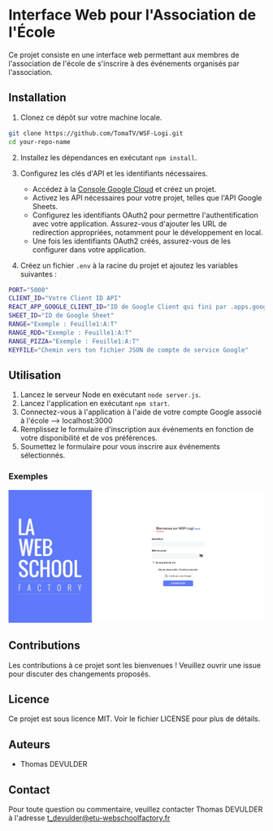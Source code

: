 # Interface Web pour l'Association de l'École

Ce projet consiste en une interface web permettant aux membres de l'association de l'école de s'inscrire à des événements organisés par l'association.

## Installation

1. Clonez ce dépôt sur votre machine locale.
```bash
git clone https://github.com/TomaTV/WSF-Logi.git
cd your-repo-name
```
2. Installez les dépendances en exécutant `npm install`.
3. Configurez les clés d'API et les identifiants nécessaires.

   - Accédez à la [Console Google Cloud](https://console.cloud.google.com/) et créez un projet.
   - Activez les API nécessaires pour votre projet, telles que l'API Google Sheets.
   - Configurez les identifiants OAuth2 pour permettre l'authentification avec votre application. Assurez-vous d'ajouter les URL de redirection appropriées, notamment pour le développement en local.
   - Une fois les identifiants OAuth2 créés, assurez-vous de les configurer dans votre application.
4. Créez un fichier `.env` à la racine du projet et ajoutez les variables suivantes :
```bash
PORT="5000"
CLIENT_ID="Votre Client ID API"
REACT_APP_GOOGLE_CLIENT_ID="ID de Google Client qui fini par .apps.googleusercontent.com"
SHEET_ID="ID de Google Sheet"
RANGE="Exemple : Feuille1:A:T"
RANGE_RDD="Exemple : Feuille1:A:T"
RANGE_PIZZA="Exemple : Feuille1:A:T"
KEYFILE="Chemin vers ton fichier JSON de compte de service Google"
```

## Utilisation

1. Lancez le serveur Node en exécutant `node server.js`.
2. Lancez l'application en exécutant `npm start`.
3. Connectez-vous à l'application à l'aide de votre compte Google associé à l'école --> localhost:3000
4. Remplissez le formulaire d'inscription aux événements en fonction de votre disponibilité et de vos préférences.
5. Soumettez le formulaire pour vous inscrire aux événements sélectionnés.

### Exemples

![Capture d'écran de l'interface utilisateur](/public/img/screenshot.JPG)

## Contributions

Les contributions à ce projet sont les bienvenues ! Veuillez ouvrir une issue pour discuter des changements proposés.

## Licence

Ce projet est sous licence MIT. Voir le fichier LICENSE pour plus de détails.

## Auteurs

- Thomas DEVULDER

## Contact

Pour toute question ou commentaire, veuillez contacter Thomas DEVULDER à l'adresse t_devulder@etu-webschoolfactory.fr
